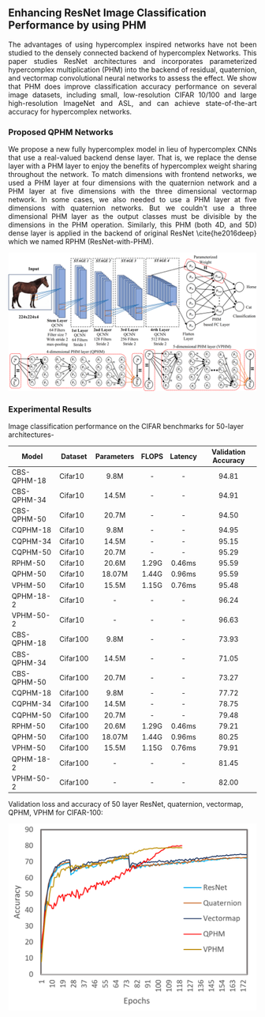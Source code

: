 ## Enhancing ResNet Image Classification Performance by using PHM
<p align="justify">The advantages of using hypercomplex inspired networks have not been studied to the densely connected backend of hypercomplex Networks. This paper studies ResNet architectures and 
incorporates parameterized hypercomplex multiplication (PHM) into the backend of residual, quaternion, and vectormap convolutional neural networks to assess the effect. We show that PHM does improve classification accuracy performance on several image datasets, including small, low-resolution CIFAR 10/100 and large high-resolution ImageNet and ASL, and can achieve state-of-the-art accuracy for hypercomplex networks.</p>

### Proposed QPHM Networks
<p align="justify">We propose a new fully hypercomplex model in lieu of hypercomplex CNNs that use a real-valued backend dense layer. That is, we replace the dense layer with a PHM layer to enjoy the benefits of hypercomplex weight sharing throughout the network. To match dimensions with frontend networks, we used a PHM layer at four dimensions with the quaternion network and a PHM layer at five dimensions with the three dimensional vectormap network. In some cases, we also needed to use a PHM layer at five dimensions with quaternion networks. But we couldn't use a three dimensional PHM layer as the output classes must be divisible by the dimensions in the PHM operation. Similarly, this PHM (both 4D, and 5D) dense layer is applied in the backend of original ResNet \cite{he2016deep} which we named RPHM (ResNet-with-PHM). </p>
<p align="center"> <img src="https://github.com/nazmul729/QPHM-VPHM/blob/main/figures/QARNET.PNG" width="550" title="Full Hypercomplex Network"></p>

### Experimental Results
Image classification performance on the CIFAR benchmarks for 50-layer architectures-

| Model      | Dataset  | Parameters | FLOPS |  Latency | Validation Accuracy |
| ---------- | -------- | :---------:|:-----:|:--------:|:-------------------:|
| CBS-QPHM-18| Cifar10  |   9.8M     |   -   |    -     |      94.81          |
| CBS-QPHM-34| Cifar10  |   14.5M    |   -   |    -     |      94.91          |
| CBS-QPHM-50| Cifar10  |   20.7M    |   -   |    -     |      94.50          |
| CQPHM-18   | Cifar10  |   9.8M     |   -   |    -     |      94.95          |
| CQPHM-34   | Cifar10  |   14.5M    |   -   |    -     |      95.15          |
| CQPHM-50   | Cifar10  |   20.7M    |   -   |    -     |      95.29          |
| RPHM-50    | Cifar10  |   20.6M    | 1.29G |  0.46ms  |      95.59          | 
| QPHM-50    | Cifar10  |   18.07M   | 1.44G |  0.96ms  |      95.59          | 
| VPHM-50    | Cifar10  |   15.5M    | 1.15G |  0.76ms  |      95.48          | 
| QPHM-18-2  | Cifar10  |   -        | -     |  -       |      96.24          | 
| VPHM-50-2  | Cifar10  |   -        | -     |  -       |      96.63          | 
| CBS-QPHM-18| Cifar100 |   9.8M     |   -   |    -     |      73.93          |
| CBS-QPHM-34| Cifar100 |   14.5M    |   -   |    -     |      71.05          |
| CBS-QPHM-50| Cifar100 |   20.7M    |   -   |    -     |      73.27          |
| CQPHM-18   | Cifar100 |   9.8M     |   -   |    -     |      77.72          |
| CQPHM-34   | Cifar100 |   14.5M    |   -   |    -     |      78.75          |
| CQPHM-50   | Cifar100 |   20.7M    |   -   |    -     |      79.48          |
| RPHM-50    | Cifar100 |   20.6M    | 1.29G |  0.46ms  |      79.21          | 
| QPHM-50    | Cifar100 |   18.07M   | 1.44G |  0.96ms  |      80.25          | 
| VPHM-50    | Cifar100 |   15.5M    | 1.15G |  0.76ms  |      79.91          | 
| QPHM-18-2  | Cifar100 |   -        | -     |  -       |      81.45          | 
| VPHM-50-2  | Cifar100 |   -        | -     |  -       |      82.00          | 

Validation loss and accuracy of 50 layer ResNet, quaternion, vectormap, QPHM, VPHM for CIFAR-100:
<p align="center"> 
  <img src="https://github.com/nazmul729/QPHM-VPHM/blob/main/figures/AccuracyCifar100ResNet50.PNG" width="550" title="Full Hypercomplex Network">
</p>
